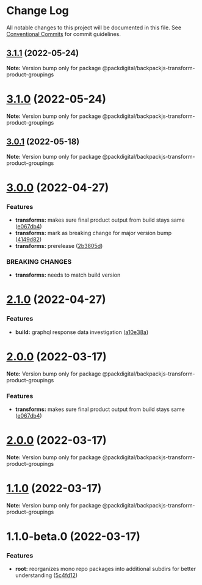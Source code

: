 # Change Log

All notable changes to this project will be documented in this file.
See [Conventional Commits](https://conventionalcommits.org) for commit guidelines.

## [3.1.1](https://github.com/packdigital/backpackjs-monorepo/compare/@packdigital/backpackjs-transform-product-groupings@3.1.0...@packdigital/backpackjs-transform-product-groupings@3.1.1) (2022-05-24)

**Note:** Version bump only for package @packdigital/backpackjs-transform-product-groupings





# [3.1.0](https://github.com/packdigital/backpackjs-monorepo/compare/@packdigital/backpackjs-transform-product-groupings@3.0.1...@packdigital/backpackjs-transform-product-groupings@3.1.0) (2022-05-24)

**Note:** Version bump only for package @packdigital/backpackjs-transform-product-groupings





## [3.0.1](https://github.com/packdigital/backpackjs-monorepo/compare/@packdigital/backpackjs-transform-product-groupings@3.0.0...@packdigital/backpackjs-transform-product-groupings@3.0.1) (2022-05-18)

**Note:** Version bump only for package @packdigital/backpackjs-transform-product-groupings

# [3.0.0](https://github.com/packdigital/backpackjs-monorepo/compare/@packdigital/backpackjs-transform-product-groupings@2.1.0...@packdigital/backpackjs-transform-product-groupings@3.0.0) (2022-04-27)

### Features

- **transforms:** makes sure final product output from build stays same ([e067db4](https://github.com/packdigital/backpackjs-monorepo/commit/e067db49f98539b5bf4450e8511bbed909746bc1))
- **transforms:** mark as breaking change for major version bump ([4149d82](https://github.com/packdigital/backpackjs-monorepo/commit/4149d826d6807b944178170f1677a65bb6a80bb5))
- **transforms:** prerelease ([2b3805d](https://github.com/packdigital/backpackjs-monorepo/commit/2b3805d535532fc702e2a4483d68949adfd28f63))

### BREAKING CHANGES

- **transforms:** needs to match build version

# [2.1.0](https://github.com/packdigital/backpackjs-monorepo/compare/@packdigital/backpackjs-transform-product-groupings@2.0.0...@packdigital/backpackjs-transform-product-groupings@2.1.0) (2022-04-27)

### Features

- **build:** graphql response data investigation ([a10e38a](https://github.com/packdigital/backpackjs-monorepo/commit/a10e38aadd741ad1ff407d083dd5d7ffd4f16934))

# [2.0.0](https://github.com/packdigital/backpackjs-monorepo/compare/@packdigital/backpackjs-transform-product-groupings@1.1.0-beta.0...@packdigital/backpackjs-transform-product-groupings@2.0.0) (2022-03-17)

**Note:** Version bump only for package @packdigital/backpackjs-transform-product-groupings

### Features

- **transforms:** makes sure final product output from build stays same ([e067db4](https://github.com/packdigital/backpackjs-monorepo/commit/e067db49f98539b5bf4450e8511bbed909746bc1))

# [2.0.0](https://github.com/packdigital/backpackjs-monorepo/compare/@packdigital/backpackjs-transform-product-groupings@1.1.0-beta.0...@packdigital/backpackjs-transform-product-groupings@2.0.0) (2022-03-17)

**Note:** Version bump only for package @packdigital/backpackjs-transform-product-groupings

# [1.1.0](https://github.com/packdigital/backpackjs-monorepo/compare/@packdigital/backpackjs-transform-product-groupings@1.1.0-beta.0...@packdigital/backpackjs-transform-product-groupings@1.1.0) (2022-03-17)

**Note:** Version bump only for package @packdigital/backpackjs-transform-product-groupings

# 1.1.0-beta.0 (2022-03-17)

### Features

- **root:** reorganizes mono repo packages into additional subdirs for better understanding ([5c4fd12](https://github.com/packdigital/backpackjs-monorepo/commit/5c4fd1281ea078e3ee8ba16966a6e1dc38db905c))
